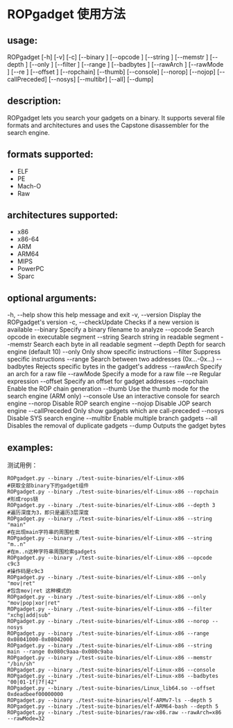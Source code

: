 # ROPgadget 使用方法


## usage: 
ROPgadget [-h] [-v] [-c] [--binary <binary>] [--opcode <opcodes>]
                 [--string <string>] [--memstr <string>] [--depth <nbyte>]
                 [--only <key>] [--filter <key>] [--range <start-end>]
                 [--badbytes <byte>] [--rawArch <arch>] [--rawMode <mode>]
                 [--re <re>] [--offset <hexaddr>] [--ropchain] [--thumb]
                 [--console] [--norop] [--nojop] [--callPreceded] [--nosys]
                 [--multibr] [--all] [--dump]

## description:
  ROPgadget lets you search your gadgets on a binary. It supports several 
  file formats and architectures and uses the Capstone disassembler for
  the search engine.

## formats supported: 
  - ELF
  - PE
  - Mach-O
  - Raw

## architectures supported:
  - x86
  - x86-64
  - ARM
  - ARM64
  - MIPS
  - PowerPC
  - Sparc

## optional arguments:
  -h, --help           show this help message and exit
  -v, --version        Display the ROPgadget's version
  -c, --checkUpdate    Checks if a new version is available
  --binary <binary>    Specify a binary filename to analyze
  --opcode <opcodes>   Search opcode in executable segment
  --string <string>    Search string in readable segment
  --memstr <string>    Search each byte in all readable segment
  --depth <nbyte>      Depth for search engine (default 10)
  --only <key>         Only show specific instructions
  --filter <key>       Suppress specific instructions
  --range <start-end>  Search between two addresses (0x...-0x...)
  --badbytes <byte>    Rejects specific bytes in the gadget's address
  --rawArch <arch>     Specify an arch for a raw file
  --rawMode <mode>     Specify a mode for a raw file
  --re <re>            Regular expression
  --offset <hexaddr>   Specify an offset for gadget addresses
  --ropchain           Enable the ROP chain generation
  --thumb              Use the thumb mode for the search engine (ARM only)
  --console            Use an interactive console for search engine
  --norop              Disable ROP search engine
  --nojop              Disable JOP search engine
  --callPreceded       Only show gadgets which are call-preceded
  --nosys              Disable SYS search engine
  --multibr            Enable multiple branch gadgets
  --all                Disables the removal of duplicate gadgets
  --dump               Outputs the gadget bytes

## examples:

测试用例：


    ROPgadget.py --binary ./test-suite-binaries/elf-Linux-x86 
    #获取全部binary下的gadget组件
    ROPgadget.py --binary ./test-suite-binaries/elf-Linux-x86 --ropchain
    #形成rops链
    ROPgadget.py --binary ./test-suite-binaries/elf-Linux-x86 --depth 3
    #遍历深度为3，即只是遍历3层深度
    ROPgadget.py --binary ./test-suite-binaries/elf-Linux-x86 --string "main"
    #在出现main字符串的周围检索
    ROPgadget.py --binary ./test-suite-binaries/elf-Linux-x86 --string "m..n"
    #在m..n这种字符串周围检索gadgets
    ROPgadget.py --binary ./test-suite-binaries/elf-Linux-x86 --opcode c9c3
    #操作码是c9c3 
    ROPgadget.py --binary ./test-suite-binaries/elf-Linux-x86 --only "mov|ret"
    #包含mov|ret 这种模式的
    ROPgadget.py --binary ./test-suite-binaries/elf-Linux-x86 --only "mov|pop|xor|ret"
    ROPgadget.py --binary ./test-suite-binaries/elf-Linux-x86 --filter "xchg|add|sub"
    ROPgadget.py --binary ./test-suite-binaries/elf-Linux-x86 --norop --nosys
    ROPgadget.py --binary ./test-suite-binaries/elf-Linux-x86 --range 0x08041000-0x08042000
    ROPgadget.py --binary ./test-suite-binaries/elf-Linux-x86 --string main --range 0x080c9aaa-0x080c9aba
    ROPgadget.py --binary ./test-suite-binaries/elf-Linux-x86 --memstr "/bin/sh"
    ROPgadget.py --binary ./test-suite-binaries/elf-Linux-x86 --console
    ROPgadget.py --binary ./test-suite-binaries/elf-Linux-x86 --badbytes "00|01-1f|7f|42"
    ROPgadget.py --binary ./test-suite-binaries/Linux_lib64.so --offset 0xdeadbeef00000000
    ROPgadget.py --binary ./test-suite-binaries/elf-ARMv7-ls --depth 5
    ROPgadget.py --binary ./test-suite-binaries/elf-ARM64-bash --depth 5
    ROPgadget.py --binary ./test-suite-binaries/raw-x86.raw --rawArch=x86 --rawMode=32

